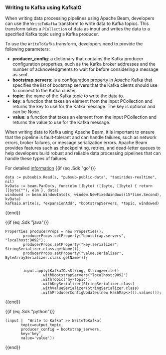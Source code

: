 <!--
Licensed under the Apache License, Version 2.0 (the "License");
you may not use this file except in compliance with the License.
You may obtain a copy of the License at

http://www.apache.org/licenses/LICENSE-2.0

Unless required by applicable law or agreed to in writing, software
distributed under the License is distributed on an "AS IS" BASIS,
WITHOUT WARRANTIES OR CONDITIONS OF ANY KIND, either express or implied.
See the License for the specific language governing permissions and
limitations under the License.
-->
### Writing to Kafka using KafkaIO

When writing data processing pipelines using Apache Beam, developers can use the `WriteToKafka` transform to write data to Kafka topics. This transform takes a `PCollection` of data as input and writes the data to a specified Kafka topic using a Kafka producer.

To use the `WriteToKafka` transform, developers need to provide the following parameters:

* **producer_config**: a dictionary that contains the Kafka producer configuration properties, such as the Kafka broker addresses and the number of acknowledgments to wait for before considering a message as sent.
* **bootstrap.servers**: is a configuration property in Apache Kafka that specifies the list of bootstrap servers that the Kafka clients should use to connect to the Kafka cluster.
* **topic**: the name of the Kafka topic to write the data to.
* **key**: a function that takes an element from the input PCollection and returns the key to use for the Kafka message. The key is optional and can be None.
* **value**: a function that takes an element from the input PCollection and returns the value to use for the Kafka message.

When writing data to Kafka using Apache Beam, it is important to ensure that the pipeline is fault-tolerant and can handle failures, such as network errors, broker failures, or message serialization errors. Apache Beam provides features such as checkpointing, retries, and dead-letter queues to help developers build robust and reliable data processing pipelines that can handle these types of failures.

For detailed [information](https://beam.apache.org/releases/javadoc/2.0.0/org/apache/beam/sdk/io/kafka/KafkaIO.html)
{{if (eq .Sdk "go")}}
```
data := pubsubio.Read(s, "pubsub-public-data", "taxirides-realtime", nil)
kvData := beam.ParDo(s, func(elm []byte) ([]byte, []byte) { return []byte(""), elm }, data)
windowed := beam.WindowInto(s, window.NewFixedWindows(15*time.Second), kvData)
kafkaio.Write(s, *expansionAddr, *bootstrapServers, *topic, windowed)
```
{{end}}

{{if (eq .Sdk "java")}}
```
Properties producerProps = new Properties();
        producerProps.setProperty("bootstrap.servers", "localhost:9092");
        producerProps.setProperty("key.serializer", StringSerializer.class.getName());
        producerProps.setProperty("value.serializer", ByteArraySerializer.class.getName());


        input.apply(KafkaIO.<String, String>write()
                .withBootstrapServers("localhost:9092")
                .withTopic("my-topic")
                .withKeySerializer(StringSerializer.class)
                .withValueSerializer(StringSerializer.class)
                .withProducerConfigUpdates(new HashMap<>()).values());
```
{{end}}


{{if (eq .Sdk "python")}}
```
(input |  "Write to Kafka" >> WriteToKafka(
       topic=output_topic,
       producer_config = bootstrap_servers,
       key='key',
       value='value'))
```
{{end}}